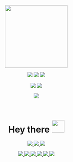 
<p align="center">
    <img src="https://avatars.githubusercontent.com/u/111180868" width="200"/>
</p>
<p align="center">    
    <img src="https://img.shields.io/github/v/release/pixelit-project/pixelit?label=Pixelit&style=for-the-badge">
    <img src="https://img.shields.io/github/v/release/pixelit-project/node-red-contrib-pixelit?label=Pixelit%20Node-Red&style=for-the-badge">
    <img src="https://img.shields.io/github/v/tag/pixelit-project/ioBroker.pixelit?label=Pixelit%20Iobroker&style=for-the-badge">    
</p>
<p align="center">
    <img src="https://komarev.com/ghpvc/?username=pixelit-project&style=for-the-badge&color=blue">   
    <img src="https://img.shields.io/github/license/pixelit-project/pixelit?style=for-the-badge">
</p>
<p align="center">
    <a href="https://pixelit-project.github.io/">
        <img src="https://img.shields.io/static/v1?label=Documentation&message=online&color=blueviolet&style=for-the-badge"/>
    </a> 
</p>
<br>
<h1 align="center">
    Hey there <img src="https://media.giphy.com/media/hvRJCLFzcasrR4ia7z/giphy.gif" width="40">
</h1>

<p align="center">  
     <a href="https://t.me/pixelitdisplay">
        <img src="https://img.shields.io/endpoint?label=Telegram&style=for-the-badge&url=https%3A%2F%2Frunkit.io%2Fdamiankrawczyk%2Ftelegram-badge%2Fbranches%2Fmaster%3Furl%3Dhttps%3A%2F%2Ft.me%2Fpixelitdisplay"/>
    </a> 
     <a href="https://github.com/pixelit-project/PixelIt/discussions">
        <img src="https://img.shields.io/github/discussions/pixelit-project/PixelIt?&logo=github&label=GitHub%20Discussions&style=for-the-badge"/>
    </a> 
     <a href="https://discord.gg/JHE9P9zczW">
        <img src="https://img.shields.io/discord/558849582377861122?logo=discord&label=Discrod&style=for-the-badge"/>
    </a> 
</p>

<p align="center">
    <a href="https://github.com/pixelit-project/PixelIt">
        <img src="https://github-readme-stats.vercel.app/api/pin/?username=pixelit-project&repo=PixelIt&theme=tokyonight"/>
    </a> 
    <a href="docs">
        <img src="https://github-readme-stats.vercel.app/api/pin/?username=pixelit-project&repo=PixelIt.docs&theme=tokyonight"/>
    </a>
    <a href="https://github.com/pixelit-project/WebUi">
        <img src="https://github-readme-stats.vercel.app/api/pin/?username=pixelit-project&repo=WebUi&theme=tokyonight"/>
    </a> 
    <a href="https://github.com/pixelit-project/node-red-contrib-pixelit">
        <img src="https://github-readme-stats.vercel.app/api/pin/?username=pixelit-project&repo=node-red-contrib-pixelit&theme=tokyonight"/>
    </a>
    <a href="https://github.com/pixelit-project/ioBroker.pixelit">
        <img src="https://github-readme-stats.vercel.app/api/pin/?username=pixelit-project&repo=ioBroker.pixelit&theme=tokyonight"/>
    </a>
     <a href="https://github.com/pixelit-project/PixelIt.api">
        <img src="https://github-readme-stats.vercel.app/api/pin/?username=pixelit-project&repo=PixelIt.api&theme=tokyonight"/>
    </a>
</p>



<!--

**Here are some ideas to get you started:**

🙋‍♀️ A short introduction - what is your organization all about?
🌈 Contribution guidelines - how can the community get involved?
👩‍💻 Useful resources - where can the community find your docs? Is there anything else the community should know?
🍿 Fun facts - what does your team eat for breakfast?
🧙 Remember, you can do mighty things with the power of [Markdown](https://docs.github.com/github/writing-on-github/getting-started-with-writing-and-formatting-on-github/basic-writing-and-formatting-syntax)
-->
